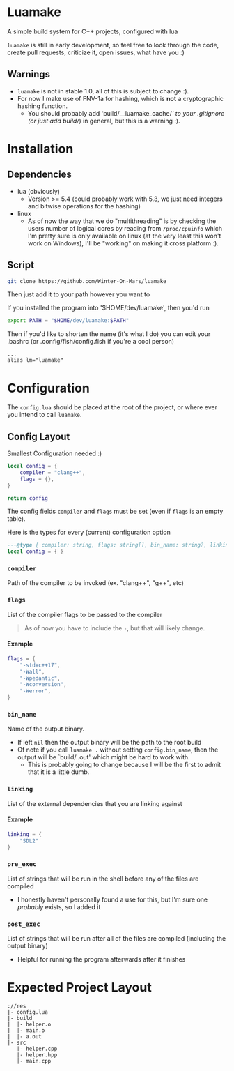 # Luamake
A simple build system for C++ projects, configured with lua

`luamake` is still in early development, so feel free to look through the code, create pull requests, criticize it, open issues, what have you :)

## Warnings
* `luamake` is not in stable 1.0, all of this is subject to change :).
* For now I make use of FNV-1a for hashing, which is **not** a cryptographic hashing function.
  * You should probably add 'build/__luamake_cache/*' to your .gitignore (or just add build/*) in general, but this is a warning :).

# Installation
## Dependencies
* lua (obviously)
  * Version >= 5.4 (could probably work with 5.3, we just need integers and bitwise operations for the hashing)
* linux
  * As of now the way that we do "multithreading" is by checking the users number of logical cores by reading from `/proc/cpuinfo` which I'm pretty sure is only available on linux (at the very least this won't work on Windows), I'll be "working" on making it cross platform :).

## Script
```sh
git clone https://github.com/Winter-On-Mars/luamake
```
Then just add it to your path however you want to

If you installed the program into '$HOME/dev/luamake', then you'd run
```sh
export PATH = "$HOME/dev/luamake:$PATH"
```

Then if you'd like to shorten the name (it's what I do) you can edit your .bashrc (or .config/fish/config.fish if you're a cool person)
```.bashrc
...
alias lm="luamake"
```

# Configuration
The ``config.lua`` should be placed at the root of the project, or where ever you intend to call `luamake`.

## Config Layout
Smallest Configuration needed :)
```lua
local config = {
    compiler = "clang++",
    flags = {},
}

return config
```

The config fields `compiler` and `flags` must be set (even if `flags` is an empty table).

Here is the types for every (current) configuration option
```lua
---@type { compiler: string, flags: string[], bin_name: string?, linking: string[]?, pre_exec: string[]?, post_exec: string[]?}
local config = { }
```

### `compiler`
Path of the compiler to be invoked (ex. "clang++", "g++", etc)

### `flags`
List of the compiler flags to be passed to the compiler
> As of now you have to include the `-`, but that will likely change.
#### Example
```lua
flags = {
    "-std=c++17",
    "-Wall",
    "-Wpedantic",
    "-Wconversion",
    "-Werror",
}
```

### `bin_name`
Name of the output binary.
* If left `nil` then the output binary will be the path to the root build
* Of note if you call `luamake .` without setting `config.bin_name`, then the output will be `build/..out' which might be hard to work with.
  * This is probably going to change because I will be the first to admit that it is a little dumb.

### `linking`
List of the external dependencies that you are linking against
#### Example
```lua
linking = {
    "SDL2"
}
```

### `pre_exec`
List of strings that will be run in the shell before any of the files are compiled
  * I honestly haven't personally found a use for this, but I'm sure one *probably* exists, so I added it

### `post_exec`
List of strings that will be run after all of the files are compiled (including the output binary)
  * Helpful for running the program afterwards after it finishes

# Expected Project Layout
```
://res
|- config.lua
|- build
|  |- helper.o
|  |- main.o
|  |- a.out
|- src
   |- helper.cpp
   |- helper.hpp
   |- main.cpp
```
